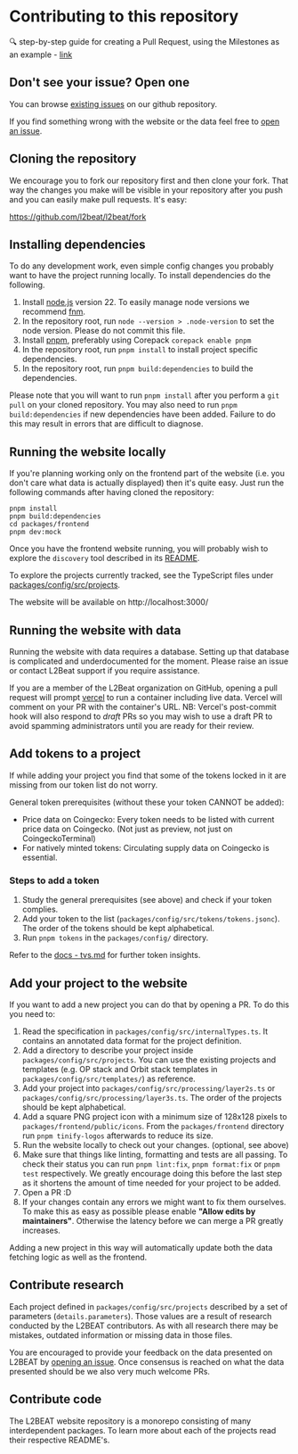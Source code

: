 # Contributing to this repository

🔍 step-by-step guide for creating a Pull Request, using the Milestones as an example -
[link](https://l2beat.notion.site/How-to-add-milestones-to-L2BEAT-0e8684a83c3c48ce8bc7b605d9c9a1bf)

## Don't see your issue? Open one

You can browse [existing issues](https://github.com/l2beat/l2beat/issues) on our github repository.

If you find something wrong with the website or the data feel free to
[open an issue](https://github.com/l2beat/l2beat/issues/new).

## Cloning the repository

We encourage you to fork our repository first and then clone your fork. That way the changes you
make will be visible in your repository after you push and you can easily make pull requests. It's
easy:

https://github.com/l2beat/l2beat/fork

## Installing dependencies

To do any development work, even simple config changes you probably want to have the project running
locally. To install dependencies do the following.

1. Install [node.js](https://nodejs.org/en/) version 22. To easily manage node versions we recommend
   [fnm](https://github.com/Schniz/fnm).
2. In the repository root, run `node --version > .node-version` to set the node version. Please do not commit this file.
3. Install [pnpm](https://pnpm.io/installation#using-corepack), preferably using Corepack
   `corepack enable pnpm`
4. In the repository root, run `pnpm install` to install project specific dependencies.
5. In the repository root, run `pnpm build:dependencies` to build the dependencies.

Please note that you will want to run `pnpm install` after you perform a `git pull` on your cloned repository. You may also need to run `pnpm build:dependencies` if new dependencies have been added. Failure to do this may result in errors that are difficult to diagnose.

## Running the website locally

If you're planning working only on the frontend part of the website (i.e. you don't care what data
is actually displayed) then it's quite easy. Just run the following commands after having cloned the
repository:

```
pnpm install
pnpm build:dependencies
cd packages/frontend
pnpm dev:mock
```

Once you have the frontend website running, you will probably wish to explore the `discovery` tool described in its [README](packages/discovery/README.md).

To explore the projects currently tracked, see the TypeScript files under [packages/config/src/projects](packages/config/src/projects).

The website will be available on http://localhost:3000/

## Running the website with data

Running the website with data requires a database. Setting up that database is complicated and underdocumented for the moment. Please raise an issue or contact L2Beat support if you require assistance.

If you are a member of the L2Beat organization on GitHub, opening a pull request will prompt [vercel](https://vercel.com) to run a container including live data. Vercel will comment on your PR with the container's URL. NB: Vercel's post-commit hook will also respond to _draft_ PRs so you may wish to use a draft PR to avoid spamming administrators until you are ready for their review.

## Add tokens to a project

If while adding your project you find that some of the tokens locked in it are missing from our
token list do not worry.

General token prerequisites (without these your token CANNOT be added):
* Price data on Coingecko: Every token needs to be listed with current price data on Coingecko. (Not just as preview, not just on CoingeckoTerminal)
* For natively minted tokens: Circulating supply data on Coingecko is essential.

### Steps to add a token

1. Study the general prerequisites (see above) and check if your token complies.
2. Add your token to the list (`packages/config/src/tokens/tokens.jsonc`). The order of the tokens should be kept alphabetical.
3. Run `pnpm tokens` in the `packages/config/` directory.

Refer to the [docs - tvs.md](docs/tvs.md) for further token insights.

## Add your project to the website

If you want to add a new project you can do that by opening a PR. To do this you need to:

1. Read the specification in `packages/config/src/internalTypes.ts`. It
   contains an annotated data format for the project definition.
2. Add a directory to describe your project inside
   `packages/config/src/projects`. You can use the existing projects and
   templates (e.g. OP stack and Orbit stack templates in
   `packages/config/src/templates/`) as reference.
3. Add your project into `packages/config/src/processing/layer2s.ts` or
   `packages/config/src/processing/layer3s.ts`. The order of the projects
   should be kept alphabetical.
4. Add a square PNG project icon with a minimum size of 128x128 pixels to
   `packages/frontend/public/icons`. From the `packages/frontend` directory run
   `pnpm tinify-logos` afterwards to reduce its size.
5. Run the website locally to check out your changes. (optional, see above)
6. Make sure that things like linting, formatting and tests are all passing. To
   check their status you can run `pnpm lint:fix`, `pnpm format:fix` or `pnpm
   test` respectively. We greatly encourage doing this before the last step as
   it shortens the amount of time needed for your project to be added.
7. Open a PR :D
8. If your changes contain any errors we might want to fix them ourselves. To
   make this as easy as possible please enable **"Allow edits by
   maintainers"**. Otherwise the latency before we can merge a PR greatly
   increases.

Adding a new project in this way will automatically update both the data fetching logic as well as
the frontend.

## Contribute research

Each project defined in `packages/config/src/projects` described by a set of parameters
(`details.parameters`). Those values are a result of research conducted by the L2BEAT contributors.
As with all research there may be mistakes, outdated information or missing data in those files.

You are encouraged to provide your feedback on the data presented on L2BEAT by
[opening an issue](https://github.com/l2beat/l2beat/issues/new). Once consensus is reached on what
the data presented should be we also very much welcome PRs.

## Contribute code

The L2BEAT website repository is a monorepo consisting of many interdependent packages. To learn more about each of the projects read their respective README's.
